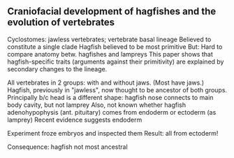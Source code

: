 ## Craniofacial development of hagfishes and the evolution of vertebrates

Cyclostomes: jawless vertebrates; vertebrate basal lineage
Believed to constitute a single clade
Hagfish believed to be most primitive
But:
  Hard to compare anatomy betw. hagfishes and lampreys
This paper shows that hagfish-specific traits (arguments against their primitivity) are explained by secondary changes to the lineage.

All vertebrates in 2 groups: with and without jaws.
(Most have jaws.)
Hagfish, previously in "jawless", now thought to be ancestor of both groups.
Principally b/c head is a different shape: hagfish nose connects to main body cavity, but not lamprey
Also, not known whether hagfish adenohypophysis (ant. pituitary) comes from endoderm or ectoderm (as lamprey)
Recent evidence suggests endoderm

Experiment froze embryos and inspected them
Result: all from ectoderm!

Consequence: hagfish not most ancestral
